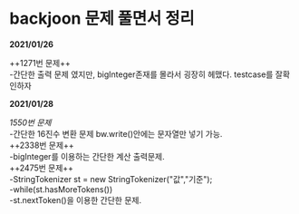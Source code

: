 # backjoon 문제 풀면서 정리

**2021/01/26**  

++1271번 문제++  
-간단한 출력 문제 였지만, bigInteger존재를 몰라서 굉장히 헤맸다. testcase를 잘확인하자



**2021/01/28**

*1550번 문제*  
-간단한 16진수 변환 문제 bw.write()안에는 문자열만 넣기 가능.  
++2338번 문제++  
-bigInteger를 이용하는 간단한 계산 출력문제.  
++2475번 문제++  
-StringTokenizer st = new StringTokenizer("값","기준");  
-while(st.hasMoreTokens())  
-st.nextToken()을 이용한 간단한 문제. 

